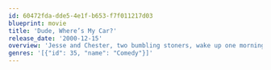 ```yaml
---
id: 60472fda-dde5-4e1f-b653-f7f011217d03
blueprint: movie
title: 'Dude, Where’s My Car?'
release_date: '2000-12-15'
overview: 'Jesse and Chester, two bumbling stoners, wake up one morning from a night of partying and cannot remember where they parked their car. They encounter a variety of people while looking for it, including their angry girlfriends, an angry street gang, a transexual stripper, a cult of alien seeking fanatics, and aliens in human form looking for a mystical device that could save or destroy the world.'
genres: '[{"id": 35, "name": "Comedy"}]'
---
```

